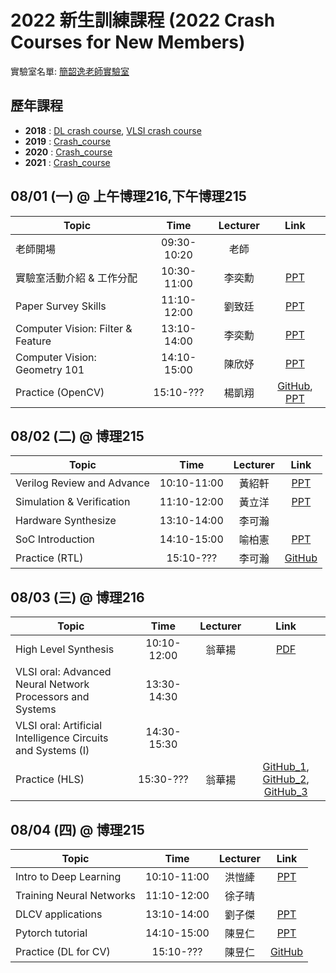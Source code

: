 # 2022 新生訓練課程 (2022 Crash Courses for New Members)
實驗室名單:
[簡韶逸老師實驗室](http://media.ee.ntu.edu.tw/)

## 歷年課程

+ **2018** : [DL crash course](./2018/2018_DL_Crash_Course.md), [VLSI crash course](./2018/2018_VLSI_Crash_Course.md)
+ **2019** : [Crash_course](./2019/README.md)
+ **2020** : [Crash_course](./2020/README.md)
+ **2021** : [Crash_course](./2021/README.md)

## 08/01 (一) @ 上午博理216,下午博理215
|Topic|Time|Lecturer|Link|
|---|:---:|:---:|:---:|
|老師開場|09:30-10:20|老師| |
|實驗室活動介紹 & 工作分配|10:30-11:00|李奕勳|[PPT](http://media.ee.ntu.edu.tw/crash_course/2022/2022_intro_lab.pptx)|
|Paper Survey Skills|11:10-12:00|劉致廷|[PPT](http://media.ee.ntu.edu.tw/crash_course/2022/paper_survey_skills_2022.pptx)|
|Computer Vision: Filter & Feature|13:10-14:00|李奕勳|[PPT](http://media.ee.ntu.edu.tw/crash_course/2022/Filter_and_Feature.pptx)|
|Computer Vision: Geometry 101|14:10-15:00|陳欣妤|[PPT](http://media.ee.ntu.edu.tw/crash_course/2022/Geometry_101.pptx)|
|Practice (OpenCV)|15:10-???|楊凱翔|[GitHub](https://github.com/mediaic/Python_OpenCV_Lab), [PPT](http://media.ee.ntu.edu.tw/crash_course/2022/python_opencv_lab_2022.pptx)|

## 08/02 (二) @ 博理215
|Topic|Time|Lecturer|Link|
|---|:---:|:---:|:---:|
|Verilog Review and Advance|10:10-11:00|黃紹軒|[PPT](http://media.ee.ntu.edu.tw/crash_course/2022/2022_hardware_basic.pptx)|
|Simulation & Verification|11:10-12:00|黃立洋|[PPT](http://media.ee.ntu.edu.tw/crash_course/2022/rtl_verification.pptx)|
|Hardware Synthesize|13:10-14:00|李可瀚||
|SoC Introduction|14:10-15:00|喻柏憲|[PPT](http://media.ee.ntu.edu.tw/crash_course/2022/SOC_Introduction_2022.pptx)|
|Practice (RTL)|15:10-???|李可瀚|[GitHub](https://github.com/mediaic/VLSI_Lab1)|

## 08/03 (三) @ 博理216
|Topic|Time|Lecturer|Link|
|---|:---:|:---:|:---:|
|High Level Synthesis |10:10-12:00|翁華揚|[PDF](http://media.ee.ntu.edu.tw/crash_course/2022/HLS101_v2.pdf)|
|VLSI oral: Advanced Neural Network Processors and Systems |13:30-14:30| | |
|VLSI oral: Artificial Intelligence Circuits and Systems (I) |14:30-15:30| | |
|Practice (HLS)|15:30-???|翁華揚|[GitHub_1](https://github.com/mediaic/boledu-hls-course-lab_1.git), [GitHub_2](https://github.com/mediaic/boledu-hls-course-lab_2.git), [GitHub_3](https://github.com/mediaic/boledu-hls-course-lab_3.git)|

## 08/04 (四) @ 博理215
|Topic|Time|Lecturer|Link|
|---|:---:|:---:|:---:|
|Intro to Deep Learning|10:10-11:00|洪愷縴|[PPT](http://media.ee.ntu.edu.tw/crash_course/2022/2022_Intro_DL.pptx)|
|Training Neural Networks|11:10-12:00|徐子晴||
|DLCV applications|13:10-14:00|劉子傑|[PPT](http://media.ee.ntu.edu.tw/crash_course/2022/2022_DLCV_application.pptx)|
|Pytorch tutorial|14:10-15:00|陳昱仁|[PPT](http://media.ee.ntu.edu.tw/crash_course/2022/PyTorch_Tutorial.pptx)|
|Practice (DL for CV)|15:10-???|陳昱仁|[GitHub](https://github.com/mediaic/DL_Practice)|

